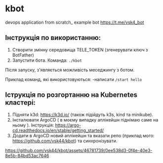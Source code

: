 # kbot 
devops application from scratch_
example bot
https://t.me/vsk4_bot

## Інструкція по використанню:
1. Створити змінну середовища TELE_TOKEN (згенерувати ключ з BotFather)
2. Запустити бота. Команда: `./kbot`

Після запуску, з'являється можливість меседжингу з ботом.

Приклад команд, які використовуються:
-написати `/start hello`

## Іструкція по розгортанню на Kubernetes кластері:

1. Підняти k3d: https://k3d.io/ (також підійдуть k3s, kind та minikube). 
2. Інсталювати ArgoCD ( в моєму випадку аплікейшн піднімаю саме на ньому ). Інструкція: https://argo-cd.readthedocs.io/en/stable/getting_started/
3. Додати в ArgoCD новий аплікейшн та вказати репо (приклад мого:  https://github.com/vsk44/kbot) та синхронізувати.

https://github.com/vsk44/kbot/assets/46781739/0ee538d3-0f4e-40e3-8e5b-84bd53ac7646

